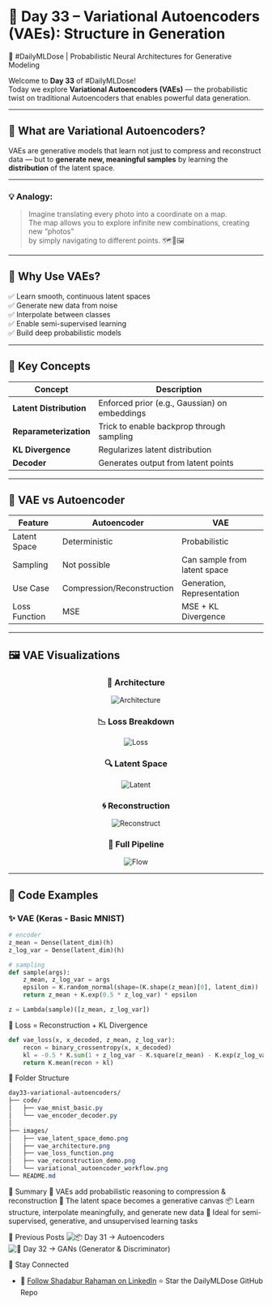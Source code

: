 # 🧠 Day 33 – Variational Autoencoders (VAEs): Structure in Generation  
🎯 #DailyMLDose | Probabilistic Neural Architectures for Generative Modeling

Welcome to **Day 33** of #DailyMLDose!  
Today we explore **Variational Autoencoders (VAEs)** — the probabilistic twist on traditional Autoencoders that enables powerful data generation.

---

## 🚀 What are Variational Autoencoders?

VAEs are generative models that learn not just to compress and reconstruct data — but to **generate new, meaningful samples** by learning the **distribution** of the latent space.

---

### 💡 Analogy:
> Imagine translating every photo into a coordinate on a map.  
> The map allows you to explore infinite new combinations, creating new “photos”  
> by simply navigating to different points. 🗺️🧭🖼️

---

## 🎯 Why Use VAEs?

✅ Learn smooth, continuous latent spaces  
✅ Generate new data from noise  
✅ Interpolate between classes  
✅ Enable semi-supervised learning  
✅ Build deep probabilistic models

---

## 🔑 Key Concepts

| Concept               | Description                                      |
|------------------------|--------------------------------------------------|
| **Latent Distribution**| Enforced prior (e.g., Gaussian) on embeddings   |
| **Reparameterization** | Trick to enable backprop through sampling       |
| **KL Divergence**      | Regularizes latent distribution                 |
| **Decoder**            | Generates output from latent points             |

---

## 🧩 VAE vs Autoencoder

| Feature            | Autoencoder                | VAE                          |
|--------------------|----------------------------|------------------------------|
| Latent Space       | Deterministic               | Probabilistic                |
| Sampling           | Not possible                | Can sample from latent space |
| Use Case           | Compression/Reconstruction  | Generation, Representation   |
| Loss Function      | MSE                         | MSE + KL Divergence          |

---

## 🖼️ VAE Visualizations

<div align="center">

### 🧠 Architecture  
![Architecture](./images/vae_architecture.png)

### 📉 Loss Breakdown  
![Loss](images/vae_loss_function.png)

### 🔍 Latent Space  
![Latent](images/vae_latent_space_demo.png)

### 🌀 Reconstruction  
![Reconstruct](images/vae_reconstruction_demo.png)

### 🔁 Full Pipeline  
![Flow](images/variational_autoencoder_workflow.png)

</div>

---

## 🧪 Code Examples

### ✨ VAE (Keras - Basic MNIST)

```python
# encoder
z_mean = Dense(latent_dim)(h)
z_log_var = Dense(latent_dim)(h)

# sampling
def sample(args):
    z_mean, z_log_var = args
    epsilon = K.random_normal(shape=(K.shape(z_mean)[0], latent_dim))
    return z_mean + K.exp(0.5 * z_log_var) * epsilon

z = Lambda(sample)([z_mean, z_log_var])
```
🧠 Loss = Reconstruction + KL Divergence
```python
def vae_loss(x, x_decoded, z_mean, z_log_var):
    recon = binary_crossentropy(x, x_decoded)
    kl = -0.5 * K.sum(1 + z_log_var - K.square(z_mean) - K.exp(z_log_var), axis=-1)
    return K.mean(recon + kl)
```
📂 Folder Structure
```css
day33-variational-autoencoders/
├── code/
│   ├── vae_mnist_basic.py
│   └── vae_encoder_decoder.py
│
├── images/
│   ├── vae_latent_space_demo.png
│   ├── vae_architecture.png
│   ├── vae_loss_function.png
│   ├── vae_reconstruction_demo.png
│   └── variational_autoencoder_workflow.png
└── README.md
```
🧠 Summary
🔄 VAEs add probabilistic reasoning to compression & reconstruction
🧬 The latent space becomes a generative canvas
📦 Learn structure, interpolate meaningfully, and generate new data
🌌 Ideal for semi-supervised, generative, and unsupervised learning tasks

🔁 Previous Posts
![📦 Day 31 → Autoencoders](https://github.com/Shadabur-Rahaman/Daily-ML-Dose/tree/main/day31-autoencoders)
![🧠 Day 32 → GANs (Generator & Discriminator)](https://github.com/Shadabur-Rahaman/Daily-ML-Dose/tree/main/day31-autoencoders)

🙌 Stay Connected
- 🔗 [Follow Shadabur Rahaman on LinkedIn](https://www.linkedin.com/in/shadabur-rahaman-1b5703249)
⭐ Star the DailyMLDose GitHub Repo
